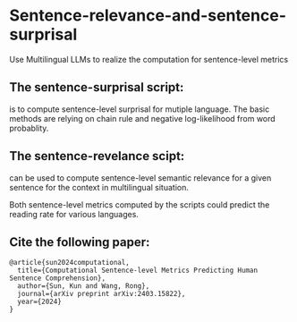 # Sentence-relevance-and-sentence-surprisal

Use Multilingual LLMs to realize the computation for sentence-level metrics

## The sentence-surprisal script:
is to compute sentence-level surprisal for mutiple language. The basic methods are relying on chain rule and negative log-likelihood from word probablity.

## The sentence-revelance scipt:
can be used to compute sentence-level semantic relevance for a given sentence for the context in multilingual situation.

Both sentence-level metrics computed by the scripts could predict the reading rate for various languages.

## Cite the following paper:
```
@article{sun2024computational,
  title={Computational Sentence-level Metrics Predicting Human Sentence Comprehension},
  author={Sun, Kun and Wang, Rong},
  journal={arXiv preprint arXiv:2403.15822},
  year={2024}
}
```
